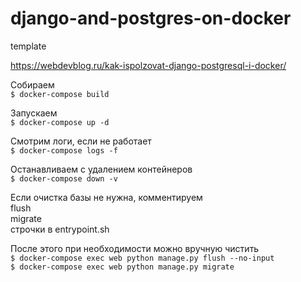 # django-and-postgres-on-docker
template



https://webdevblog.ru/kak-ispolzovat-django-postgresql-i-docker/


Собираем  
```$ docker-compose build```

Запускаем  
```$ docker-compose up -d```

Смотрим логи, если не работает  
```$ docker-compose logs -f```

Останавливаем с удалением контейнеров  
```$ docker-compose down -v```



Если очистка базы не нужна, комментируем  
flush  
migrate  
строчки в entrypoint.sh

После этого при необходимости можно вручную чистить  
```$ docker-compose exec web python manage.py flush --no-input```  
```$ docker-compose exec web python manage.py migrate```
